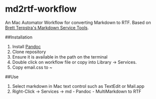 md2rtf-workflow
===============
An Mac Automator Workflow for converting Markdown to RTF.  Based on [Brett Terpstra's Markdown Service Tools](http://brettterpstra.com/projects/markdown-service-tools/).

##Installation
1. Install [Pandoc](http://johnmacfarlane.net/pandoc/)
2. Clone repository
2. Ensure it is available in the path on the terminal
2. Double click on workflow file or copy into Library → Services.
3. Copy email.css to ~

##Use
1. Select markdown in Mac text control such as TextEdit or Mail.app
2. Right-Click → Services → md - Pandoc - MultiMarkdown to RTF
